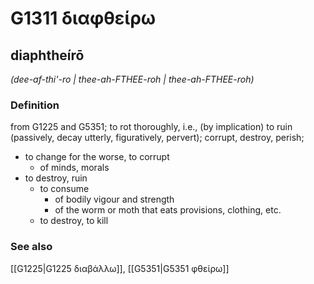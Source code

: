 # G1311 διαφθείρω

## diaphtheírō

_(dee-af-thi'-ro | thee-ah-FTHEE-roh | thee-ah-FTHEE-roh)_

### Definition

from G1225 and G5351; to rot thoroughly, i.e., (by implication) to ruin (passively, decay utterly, figuratively, pervert); corrupt, destroy, perish; 

- to change for the worse, to corrupt
  - of minds, morals
- to destroy, ruin
  - to consume
    - of bodily vigour and strength
    - of the worm or moth that eats provisions, clothing, etc.
  - to destroy, to kill

### See also

[[G1225|G1225 διαβάλλω]], [[G5351|G5351 φθείρω]]
